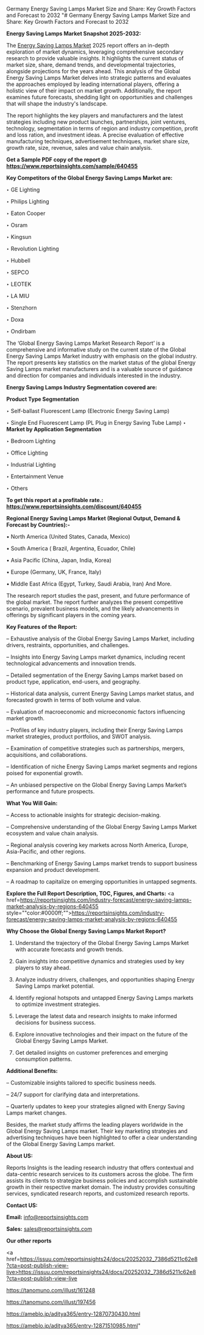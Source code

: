 Germany Energy Saving Lamps Market Size and Share: Key Growth Factors and Forecast to 2032
"# Germany Energy Saving Lamps Market Size and Share: Key Growth Factors and Forecast to 2032

<strong>Energy Saving Lamps Market Snapshot 2025-2032:</strong>

The <a href=https://www.reportsinsights.com/sample/640455>Energy Saving Lamps Market</a> 2025 report offers an in-depth exploration of market dynamics, leveraging comprehensive secondary research to provide valuable insights. It highlights the current status of market size, share, demand trends, and developmental trajectories, alongside projections for the years ahead. This analysis of the Global Energy Saving Lamps Market delves into strategic patterns and evaluates the approaches employed by leading international players, offering a holistic view of their impact on market growth. Additionally, the report examines future forecasts, shedding light on opportunities and challenges that will shape the industry's landscape.

The report highlights the key players and manufacturers and the latest strategies including new product launches, partnerships, joint ventures, technology, segmentation in terms of region and industry competition, profit and loss ration, and investment ideas. A precise evaluation of effective manufacturing techniques, advertisement techniques, market share size, growth rate, size, revenue, sales and value chain analysis.

<strong>Get a Sample PDF copy of the report @ <a href=https://www.reportsinsights.com/sample/640455 style=color:#0000ff;>https://www.reportsinsights.com/sample/640455</a></strong>

<strong>Key Competitors of the Global Energy Saving Lamps Market are:</strong>

‣ GE Lighting

‣ Philips Lighting

‣ Eaton Cooper

‣ Osram

‣ Kingsun

‣ Revolution Lighting

‣ Hubbell

‣ SEPCO

‣ LEOTEK

‣ LA MIU

‣ Stenzhorn

‣ Doxa

‣ Ondirbam

The ‘Global Energy Saving Lamps Market Research Report’ is a comprehensive and informative study on the current state of the Global Energy Saving Lamps Market industry with emphasis on the global industry. The report presents key statistics on the market status of the global Energy Saving Lamps market manufacturers and is a valuable source of guidance and direction for companies and individuals interested in the industry.

<strong>Energy Saving Lamps Industry Segmentation covered are:</strong>

<strong>Product Type Segmentation</strong>

‣ Self-ballast Fluorescent Lamp (Electronic Energy Saving Lamp)

‣ Single End Fluorescent Lamp (PL Plug in Energy Saving Tube Lamp)
‣ 
<strong>Market by Application Segmentation</strong>

‣ Bedroom Lighting

‣ Office Lighting

‣ Industrial Lighting

‣ Entertainment Venue

‣ Others

<strong>To get this report at a profitable rate.: <a href=https://www.reportsinsights.com/discount/640455 style=color:#0000ff;>https://www.reportsinsights.com/discount/640455</a></strong>

<strong>Regional Energy Saving Lamps Market (Regional Output, Demand &amp; Forecast by Countries):-</strong>

• North America (United States, Canada, Mexico)

• South America ( Brazil, Argentina, Ecuador, Chile)

• Asia Pacific (China, Japan, India, Korea)

• Europe (Germany, UK, France, Italy)

• Middle East Africa (Egypt, Turkey, Saudi Arabia, Iran) And More.

The research report studies the past, present, and future performance of the global market. The report further analyzes the present competitive scenario, prevalent business models, and the likely advancements in offerings by significant players in the coming years.

<strong>Key Features of the Report:</strong>

– Exhaustive analysis of the Global Energy Saving Lamps Market, including drivers, restraints, opportunities, and challenges.

– Insights into Energy Saving Lamps market dynamics, including recent technological advancements and innovation trends.

– Detailed segmentation of the Energy Saving Lamps market based on product type, application, end-users, and geography.

– Historical data analysis, current Energy Saving Lamps market status, and forecasted growth in terms of both volume and value.

– Evaluation of macroeconomic and microeconomic factors influencing market growth.

– Profiles of key industry players, including their Energy Saving Lamps market strategies, product portfolios, and SWOT analysis.

– Examination of competitive strategies such as partnerships, mergers, acquisitions, and collaborations.

– Identification of niche Energy Saving Lamps market segments and regions poised for exponential growth.

– An unbiased perspective on the Global Energy Saving Lamps Market’s performance and future prospects.

<strong>What You Will Gain:</strong>

– Access to actionable insights for strategic decision-making.

– Comprehensive understanding of the Global Energy Saving Lamps Market ecosystem and value chain analysis.

– Regional analysis covering key markets across North America, Europe, Asia-Pacific, and other regions.

– Benchmarking of Energy Saving Lamps market trends to support business expansion and product development.

– A roadmap to capitalize on emerging opportunities in untapped segments.

<strong>Explore the Full Report Description, TOC, Figures, and Charts:</strong>
<a href=https://reportsinsights.com/industry-forecast/energy-saving-lamps-market-analysis-by-regions-640455 style=""color:#0000ff;"">https://reportsinsights.com/industry-forecast/energy-saving-lamps-market-analysis-by-regions-640455</a>

<strong>Why Choose the Global Energy Saving Lamps Market Report?</strong>

1. Understand the trajectory of the Global Energy Saving Lamps Market with accurate forecasts and growth trends.

2. Gain insights into competitive dynamics and strategies used by key players to stay ahead.

3. Analyze industry drivers, challenges, and opportunities shaping Energy Saving Lamps market potential.

4. Identify regional hotspots and untapped Energy Saving Lamps markets to optimize investment strategies.

5. Leverage the latest data and research insights to make informed decisions for business success.

6. Explore innovative technologies and their impact on the future of the Global Energy Saving Lamps Market.

7. Get detailed insights on customer preferences and emerging consumption patterns.

<strong>Additional Benefits:</strong>

– Customizable insights tailored to specific business needs.

– 24/7 support for clarifying data and interpretations.

– Quarterly updates to keep your strategies aligned with Energy Saving Lamps market changes.

Besides, the market study affirms the leading players worldwide in the Global Energy Saving Lamps market. Their key marketing strategies and advertising techniques have been highlighted to offer a clear understanding of the Global Energy Saving Lamps market.

<strong><strong>About US</strong>:</strong>

Reports Insights is the leading research industry that offers contextual and data-centric research services to its customers across the globe. The firm assists its clients to strategize business policies and accomplish sustainable growth in their respective market domain. The industry provides consulting services, syndicated research reports, and customized research reports.

<strong>Contact US:</strong>

<p class=><b>Email:</b> <a href=mailto:info@reportsinsights.com>info@reportsinsights.com</a></p>
<p class=><b>Sales:</b> <a href=mailto:sales@reportsinsights.com>sales@reportsinsights.com</a></p>

<strong>Our other reports</strong>

<a href=https://issuu.com/reportsinsights24/docs/20252032_7386d5211c62e8?cta=post-publish-view-live>https://issuu.com/reportsinsights24/docs/20252032_7386d5211c62e8?cta=post-publish-view-live</a>

<a href=https://tanomuno.com/illust/161248>https://tanomuno.com/illust/161248</a>

<a href=https://tanomuno.com/illust/197456>https://tanomuno.com/illust/197456</a>

<a href=https://ameblo.jp/aditya365/entry-12870730430.html>https://ameblo.jp/aditya365/entry-12870730430.html</a>

<a href=https://ameblo.jp/aditya365/entry-12871510985.html>https://ameblo.jp/aditya365/entry-12871510985.html</a>"
